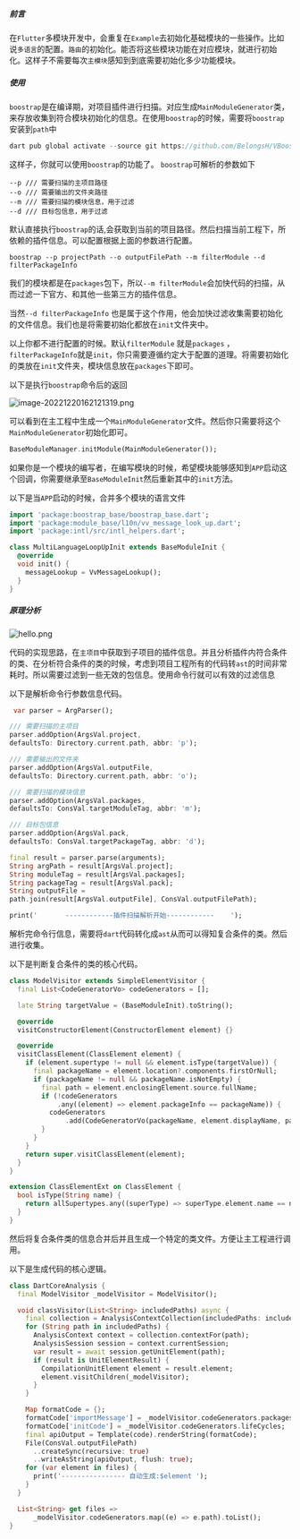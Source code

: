 ##### 前言

在`Flutter`多模块开发中，会重复在`Example`去初始化基础模块的一些操作。比如说`多语言`的配置。`路由`的初始化。能否将这些模块功能在对应模块，就进行初始化。这样子不需要每次`主模块`感知到到底需要初始化多少功能模块。



##### 使用

`boostrap`是在编译期，对项目插件进行扫描。对应生成`MainModuleGenerator`类，来存放收集到符合模块初始化的信息。在使用`boostrap`的时候，需要将`boostrap`安装到`path`中

```dart
dart pub global activate --source git https://github.com/BelongsH/VBoostrap.git --git-path boostrap/
```

这样子，你就可以使用`boostrap`的功能了。 `boostrap`可解析的参数如下

```shell
--p /// 需要扫描的主项目路径
--o /// 需要输出的文件夹路径
--m /// 需要扫描的模块信息，用于过滤
--d /// 目标包信息，用于过滤
```

默认直接执行`boostrap`的话,会获取到当前的项目路径。然后扫描当前工程下，所依赖的插件信息。可以配置根据上面的参数进行配置。

```shell
boostrap --p projectPath --o outputFilePath --m filterModule --d filterPackageInfo
```

我们的模块都是在`packages`包下，所以`--m filterModule`会加快代码的扫描，从而过滤一下官方、和其他一些第三方的插件信息。

当然`--d filterPackageInfo` 也是属于这个作用，他会加快过滤收集需要初始化的文件信息。我们也是将需要初始化都放在`init`文件夹中。

以上你都不进行配置的时候。默认`filterModule` 就是`packages` ，`filterPackageInfo`就是`init`，你只需要遵循约定大于配置的道理。将需要初始化的类放在`init`文件夹，模块信息放在`packages`下即可。

以下是执行`boostrap`命令后的返回

![image-20221220162121319.png](https://upload-images.jianshu.io/upload_images/763512-c1505f8dcaecc800.png?imageMogr2/auto-orient/strip%7CimageView2/2/w/1240)

可以看到在主工程中生成一个`MainModuleGenerator`文件。然后你只需要将这个`MainModuleGenerator`初始化即可。

```dart
BaseModuleManager.initModule(MainModuleGenerator());
```

如果你是一个模块的编写者，在编写模块的时候，希望模块能够感知到`APP`启动这个回调，你需要继承至`BaseModuleInit`然后重新其中的`init`方法。

以下是当`APP`启动的时候，合并多个模块的语言文件

```dart
import 'package:boostrap_base/boostrap_base.dart';
import 'package:module_base/l10n/vv_message_look_up.dart';
import 'package:intl/src/intl_helpers.dart';

class MultiLanguageLoopUpInit extends BaseModuleInit {
  @override
  void init() {
    messageLookup = VvMessageLookup();
  }
}

```



##### 原理分析

![hello.png](https://upload-images.jianshu.io/upload_images/763512-e90ff1b9d95a7a12.png?imageMogr2/auto-orient/strip%7CimageView2/2/w/1240)



代码的实现思路，在`主项目`中获取到子项目的插件信息。并且分析插件内符合条件的类、在分析符合条件的类的时候，考虑到项目工程所有的代码转`ast`的时间非常耗时。所以需要过滤到一些无效的包信息。使用命令行就可以有效的过滤信息

以下是解析命令行参数信息代码。

```dart
 var parser = ArgParser();

/// 需要扫描的主项目
parser.addOption(ArgsVal.project,
defaultsTo: Directory.current.path, abbr: 'p');

/// 需要输出的文件夹
parser.addOption(ArgsVal.outputFile,
defaultsTo: Directory.current.path, abbr: 'o');

/// 需要扫描的模块信息
parser.addOption(ArgsVal.packages,
defaultsTo: ConsVal.targetModuleTag, abbr: 'm');

/// 目标包信息
parser.addOption(ArgsVal.pack,
defaultsTo: ConsVal.targetPackageTag, abbr: 'd');

final result = parser.parse(arguments);
String argPath = result[ArgsVal.project];
String moduleTag = result[ArgsVal.packages];
String packageTag = result[ArgsVal.pack];
String outputFile =
path.join(result[ArgsVal.outputFile], ConsVal.outputFilePath);

print('       ------------插件扫描解析开始------------    ');
```

解析完命令行信息，需要将`dart`代码转化成`ast`从而可以得知复合条件的类。然后进行收集。

以下是判断复合条件的类的核心代码。

```dart
class ModelVisitor extends SimpleElementVisitor {
  final List<CodeGeneratorVo> codeGenerators = [];

  late String targetValue = (BaseModuleInit).toString();

  @override
  visitConstructorElement(ConstructorElement element) {}

  @override
  visitClassElement(ClassElement element) {
    if (element.supertype != null && element.isType(targetValue)) {
      final packageName = element.location?.components.firstOrNull;
      if (packageName != null && packageName.isNotEmpty) {
        final path = element.enclosingElement.source.fullName;
        if (!codeGenerators
            .any((element) => element.packageInfo == packageName)) {
          codeGenerators
              .add(CodeGeneratorVo(packageName, element.displayName, path));
        }
      }
    }
    return super.visitClassElement(element);
  }
}

extension ClassElementExt on ClassElement {
  bool isType(String name) {
    return allSupertypes.any((superType) => superType.element.name == name);
  }
}
```

然后将复合条件类的信息合并后并且生成一个特定的类文件。方便让主工程进行调用。

以下是生成代码的核心逻辑。

```dart
class DartCoreAnalysis {
  final ModelVisitor _modelVisitor = ModelVisitor();

  void classVisitor(List<String> includedPaths) async {
    final collection = AnalysisContextCollection(includedPaths: includedPaths);
    for (String path in includedPaths) {
      AnalysisContext context = collection.contextFor(path);
      AnalysisSession session = context.currentSession;
      var result = await session.getUnitElement(path);
      if (result is UnitElementResult) {
        CompilationUnitElement element = result.element;
        element.visitChildren(_modelVisitor);
      }
    }

    Map formatCode = {};
    formatCode['importMessage'] = _modelVisitor.codeGenerators.packages;
    formatCode['initCode'] = _modelVisitor.codeGenerators.lifeCycles;
    final apiOutput = Template(code).renderString(formatCode);
    File(ConsVal.outputFilePath)
      ..createSync(recursive: true)
      ..writeAsString(apiOutput, flush: true);
    for (var element in files) {
      print('---------------- 自动生成:$element ');
    }
  }

  List<String> get files =>
      _modelVisitor.codeGenerators.map((e) => e.path).toList();
}
```



